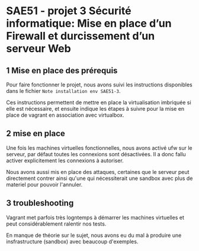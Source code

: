 # SAE51 - projet 3 Sécurité informatique: Mise en place d’un Firewall et durcissement d’un serveur Web

## 1 Mise en place des prérequis

Pour faire fonctionner le projet, nous avons suivi les instructions disponibles dans le fichier `Note installation env SAE51-3`.

Ces instructions permettent de mettre en place la virtualisation imbriquée si elle est nécessaire, et ensuite indique les étapes à suivre pour la mise en place de vagrant en association avec virtualbox.

## 2 mise en place

Une fois les machines virtuelles fonctionnelles, nous avons activé ufw sur le serveur, par défaut toutes les connexions sont désactivées. Il a donc fallu activer explicitement les connexions à autoriser.

Nous avons aussi mis en place des attaques, certaines que le serveur peut directement contrer ainsi qu'une qui nécessiterait une sandbox avec plus de materiel pour pouvoir l'annuler.

## 3 troubleshooting

Vagrant met parfois très logntemps à démarrer les machines virtuelles et peut considérablement ralentir nos tests.

En manque de théorie sur le sujet, nous avons eu du mal à produire une insfrastructure (sandbox) avec beaucoup d'exemples.